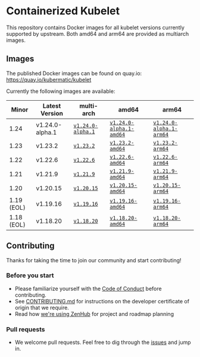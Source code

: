 # Containerized Kubelet

This repository contains Docker images for all kubelet versions currently supported by upstream.
Both amd64 and arm64 are provided as multiarch images.

## Images

The published Docker images can be found on quay.io: https://quay.io/kubermatic/kubelet

Currently the following images are available:

<!-- versions_start -->
| Minor | Latest Version | multi-arch | amd64 | arm64 |
| ----- | ------- | ---------- | ----- | ----- |
| 1.24 | v1.24.0-alpha.1 | [`v1.24.0-alpha.1`](https://quay.io/kubermatic/kubelet:v1.24.0-alpha.1) | [`v1.24.0-alpha.1-amd64`](https://quay.io/kubermatic/kubelet:v1.24.0-alpha.1-amd64) | [`v1.24.0-alpha.1-arm64`](https://quay.io/kubermatic/kubelet:v1.24.0-alpha.1-arm64) |
| 1.23 | v1.23.2 | [`v1.23.2`](https://quay.io/kubermatic/kubelet:v1.23.2) | [`v1.23.2-amd64`](https://quay.io/kubermatic/kubelet:v1.23.2-amd64) | [`v1.23.2-arm64`](https://quay.io/kubermatic/kubelet:v1.23.2-arm64) |
| 1.22 | v1.22.6 | [`v1.22.6`](https://quay.io/kubermatic/kubelet:v1.22.6) | [`v1.22.6-amd64`](https://quay.io/kubermatic/kubelet:v1.22.6-amd64) | [`v1.22.6-arm64`](https://quay.io/kubermatic/kubelet:v1.22.6-arm64) |
| 1.21 | v1.21.9 | [`v1.21.9`](https://quay.io/kubermatic/kubelet:v1.21.9) | [`v1.21.9-amd64`](https://quay.io/kubermatic/kubelet:v1.21.9-amd64) | [`v1.21.9-arm64`](https://quay.io/kubermatic/kubelet:v1.21.9-arm64) |
| 1.20 | v1.20.15 | [`v1.20.15`](https://quay.io/kubermatic/kubelet:v1.20.15) | [`v1.20.15-amd64`](https://quay.io/kubermatic/kubelet:v1.20.15-amd64) | [`v1.20.15-arm64`](https://quay.io/kubermatic/kubelet:v1.20.15-arm64) |
| 1.19 (EOL) | v1.19.16 | [`v1.19.16`](https://quay.io/kubermatic/kubelet:v1.19.16) | [`v1.19.16-amd64`](https://quay.io/kubermatic/kubelet:v1.19.16-amd64) | [`v1.19.16-arm64`](https://quay.io/kubermatic/kubelet:v1.19.16-arm64) |
| 1.18 (EOL) | v1.18.20 | [`v1.18.20`](https://quay.io/kubermatic/kubelet:v1.18.20) | [`v1.18.20-amd64`](https://quay.io/kubermatic/kubelet:v1.18.20-amd64) | [`v1.18.20-arm64`](https://quay.io/kubermatic/kubelet:v1.18.20-arm64) |


<!-- versions_end -->

## Contributing

Thanks for taking the time to join our community and start contributing!

### Before you start

* Please familiarize yourself with the [Code of Conduct][3] before contributing.
* See [CONTRIBUTING.md][2] for instructions on the developer certificate of origin that we require.
* Read how [we're using ZenHub][13] for project and roadmap planning

### Pull requests

* We welcome pull requests. Feel free to dig through the [issues][1] and jump in.

[1]: https://github.com/kubermatic/kubelet/issues
[2]: https://github.com/kubermatic/kubelet/blob/master/CONTRIBUTING.md
[3]: https://github.com/kubermatic/kubelet/blob/master/CODE_OF_CONDUCT.md

[11]: https://groups.google.com/forum/#!forum/kubermatic-dev
[12]: https://kubermatic.slack.com/messages/kubelet
[13]: https://github.com/kubermatic/kubelet/blob/master/Zenhub.md
[15]: http://slack.kubermatic.io/
